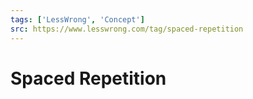 ```yaml
---
tags: ['LessWrong', 'Concept']
src: https://www.lesswrong.com/tag/spaced-repetition
---
```


# Spaced Repetition
